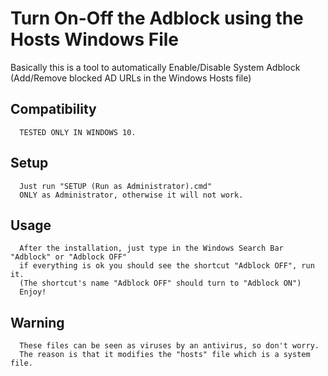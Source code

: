 # Turn On-Off the Adblock using the Hosts Windows File
Basically this is a tool to automatically Enable/Disable System Adblock (Add/Remove blocked AD URLs in the Windows Hosts file)

Compatibility
-----
      TESTED ONLY IN WINDOWS 10.

Setup
-----
      Just run "SETUP (Run as Administrator).cmd"
      ONLY as Administrator, otherwise it will not work.

Usage
-----
      After the installation, just type in the Windows Search Bar "Adblock" or "Adblock OFF"
      if everything is ok you should see the shortcut "Adblock OFF", run it.
      (The shortcut's name "Adblock OFF" should turn to "Adblock ON")
      Enjoy!

Warning
-----
      These files can be seen as viruses by an antivirus, so don't worry.
      The reason is that it modifies the "hosts" file which is a system file.
